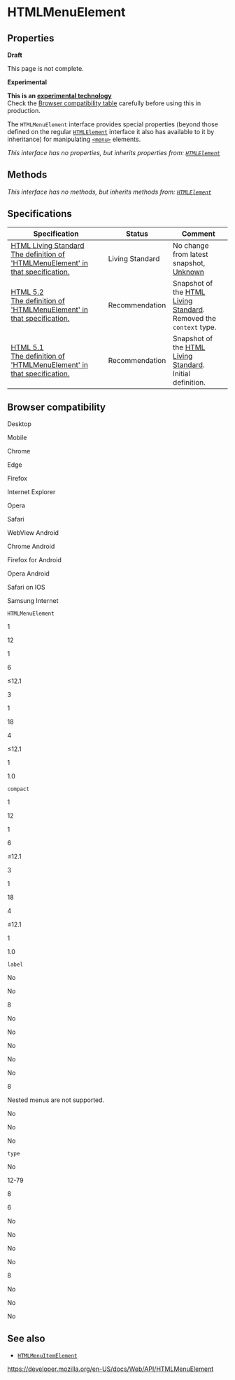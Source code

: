 HTMLMenuElement
===============

Properties
----------

**Draft**

This page is not complete.

**Experimental**

**This is an [experimental technology](https://developer.mozilla.org/en-US/docs/MDN/Guidelines/Conventions_definitions#experimental)**  
Check the [Browser compatibility table](#browser_compatibility) carefully before using this in production.

The `HTMLMenuElement` interface provides special properties (beyond those defined on the regular [`HTMLElement`](htmlelement) interface it also has available to it by inheritance) for manipulating [`<menu>`](https://developer.mozilla.org/en-US/docs/Web/HTML/Element/menu) elements.

*This interface has no properties, but inherits properties from: [`HTMLElement`](htmlelement)*

Methods
-------

*This interface has no methods, but inherits methods from: [`HTMLElement`](htmlelement)*

Specifications
--------------

<table><thead><tr class="header"><th>Specification</th><th>Status</th><th>Comment</th></tr></thead><tbody><tr class="odd"><td><a href="https://html.spec.whatwg.org/multipage/grouping-content.html#htmlmenuelement">HTML Living Standard<br />
<span class="small">The definition of 'HTMLMenuElement' in that specification.</span></a></td><td><span class="spec-living">Living Standard</span></td><td>No change from latest snapshot, <a href="about:unknown">Unknown</a></td></tr><tr class="even"><td><a href="https://www.w3.org/TR/html52/grouping-content.html#htmlmenuelement">HTML 5.2<br />
<span class="small">The definition of 'HTMLMenuElement' in that specification.</span></a></td><td><span class="spec-rec">Recommendation</span></td><td>Snapshot of the <a href="https://html.spec.whatwg.org/multipage/">HTML Living Standard</a>.<br />
Removed the <code>context</code> type.</td></tr><tr class="odd"><td><a href="https://www.w3.org/TR/html51/interactive-elements.html#htmlmenuelement-htmlmenuelement">HTML 5.1<br />
<span class="small">The definition of 'HTMLMenuElement' in that specification.</span></a></td><td><span class="spec-rec">Recommendation</span></td><td>Snapshot of the <a href="https://html.spec.whatwg.org/multipage/">HTML Living Standard</a>.<br />
Initial definition.</td></tr></tbody></table>

Browser compatibility
---------------------

Desktop

Mobile

Chrome

Edge

Firefox

Internet Explorer

Opera

Safari

WebView Android

Chrome Android

Firefox for Android

Opera Android

Safari on IOS

Samsung Internet

`HTMLMenuElement`

1

12

1

6

≤12.1

3

1

18

4

≤12.1

1

1.0

`compact`

1

12

1

6

≤12.1

3

1

18

4

≤12.1

1

1.0

`label`

No

No

8

No

No

No

No

No

8

Nested menus are not supported.

No

No

No

`type`

No

12-79

8

6

No

No

No

No

8

No

No

No

See also
--------

-   [`HTMLMenuItemElement`](htmlmenuitemelement)

<a href="https://developer.mozilla.org/en-US/docs/Web/API/HTMLMenuElement" class="_attribution-link">https://developer.mozilla.org/en-US/docs/Web/API/HTMLMenuElement</a>
